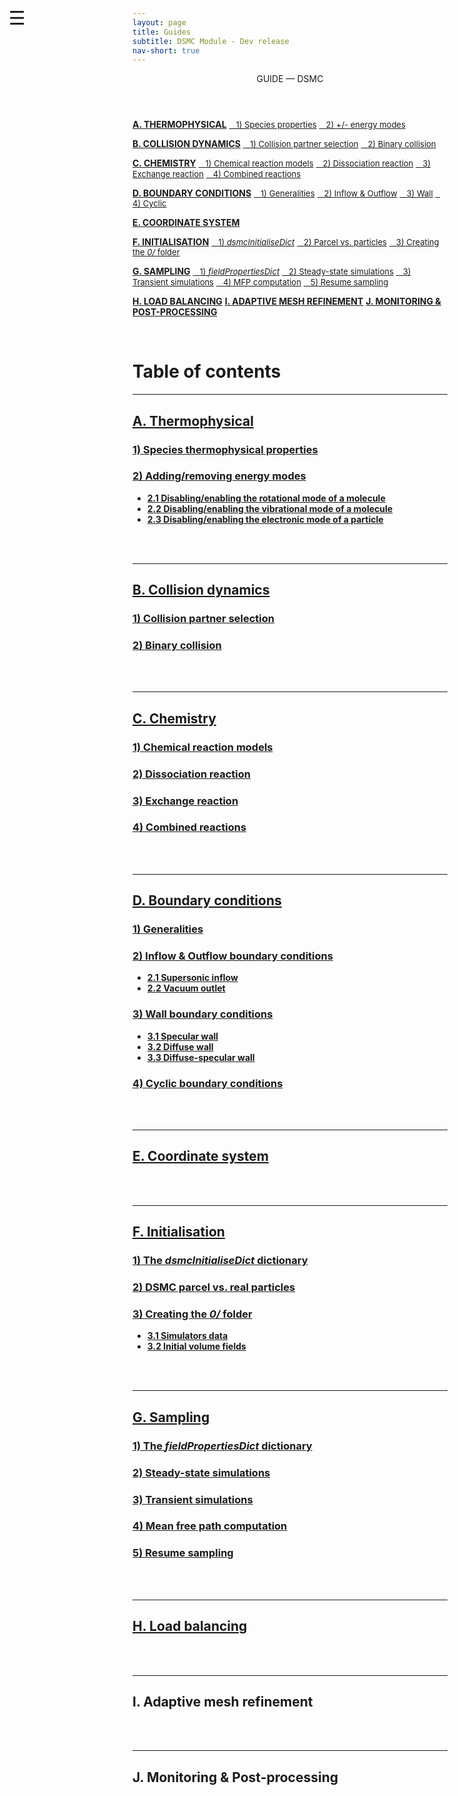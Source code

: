 ```yaml
---
layout: page
title: Guides
subtitle: DSMC Module - Dev release
nav-short: true
---
```


<div id="mySidenav" class="sidenav">
  <a href="javascript:void(0)" class="closebtn" onclick="closeNav()"><i class='fa fa-times'></i></a>
  <header>GUIDE — DSMC</header>
  <a href="https://hystrath.github.io/guides/dev/dsmc/thermophysical/"><b>A. THERMOPHYSICAL</b></a>
  <a href="https://hystrath.github.io/guides/dev/dsmc/thermophysical/#1-species-thermophysical-properties" style="padding-top:4px; padding-bottom:4px"><span style="font-size:13px">&nbsp;&nbsp; 1) Species properties</span></a>
  <a href="https://hystrath.github.io/guides/dev/dsmc/thermophysical/#2-addingremoving-energy-modes"  style="padding-top:4px"><span style="font-size:13px">&nbsp;&nbsp; 2) +/- energy modes</span></a>

  <a href="https://hystrath.github.io/guides/dev/dsmc/collision-dynamics"><b>B. COLLISION DYNAMICS</b></a>
  <a href="https://hystrath.github.io/guides/dev/dsmc/collision-dynamics/#1-collision-partner-selection"  style="padding-top:4px; padding-bottom:4px"><span style="font-size:13px">&nbsp;&nbsp; 1) Collision partner selection</span></a>
  <a href="https://hystrath.github.io/guides/dev/dsmc/collision-dynamics/#2-binary-collision"  style="padding-top:4px"><span style="font-size:13px">&nbsp;&nbsp; 2) Binary collision</span></a>

  <a href="https://hystrath.github.io/guides/dev/dsmc/chemistry/"><b>C. CHEMISTRY</b></a>
  <a href="https://hystrath.github.io/guides/dev/dsmc/chemistry/#1-chemical-reaction-models"  style="padding-top:4px; padding-bottom:4px"><span style="font-size:13px">&nbsp;&nbsp; 1) Chemical reaction models</span></a>
  <a href="https://hystrath.github.io/guides/dev/dsmc/chemistry/#2-dissociation-reaction"  style="padding-top:4px; padding-bottom:4px"><span style="font-size:13px">&nbsp;&nbsp; 2) Dissociation reaction</span></a>
  <a href="https://hystrath.github.io/guides/dev/dsmc/chemistry/#3-exchange-reaction"  style="padding-top:4px; padding-bottom:4px"><span style="font-size:13px">&nbsp;&nbsp; 3) Exchange reaction</span></a>
  <a href="https://hystrath.github.io/guides/dev/dsmc/chemistry/#4-combined-reactions"  style="padding-top:4px"><span style="font-size:13px">&nbsp;&nbsp; 4) Combined reactions</span></a>

  <a href="https://hystrath.github.io/guides/dev/dsmc/boundary-conditions"><b>D. BOUNDARY CONDITIONS</b></a>
  <a href="https://hystrath.github.io/guides/dev/dsmc/boundary-conditions/#1-generalities"  style="padding-top:4px; padding-bottom:4px"><span style="font-size:13px">&nbsp;&nbsp; 1) Generalities</span></a>
  <a href="https://hystrath.github.io/guides/dev/dsmc/boundary-conditions/#2-inflow--outflow-boundary-conditions"  style="padding-top:4px; padding-bottom:4px"><span style="font-size:13px">&nbsp;&nbsp; 2) Inflow & Outflow</span></a>
  <a href="https://hystrath.github.io/guides/dev/dsmc/boundary-conditions/#3-wall-boundary-conditions"  style="padding-top:4px; padding-bottom:4px"><span style="font-size:13px">&nbsp;&nbsp; 3) Wall</span></a>
  <a href="https://hystrath.github.io/guides/dev/dsmc/boundary-conditions/#4-cyclic-boundary-conditions"  style="padding-top:4px"><span style="font-size:13px">&nbsp;&nbsp; 4) Cyclic</span></a>
  
  <a href="https://hystrath.github.io/guides/dev/dsmc/coordinate-system/"><b>E. COORDINATE SYSTEM</b></a>
  
  <a href="https://hystrath.github.io/guides/dev/dsmc/initialisation/"><b>F. INITIALISATION</b></a>
  <a href="https://hystrath.github.io/guides/dev/dsmc/initialisation/#1-the-dsmcinitialisedict-dictionary"  style="padding-top:4px; padding-bottom:4px"><span style="font-size:13px">&nbsp;&nbsp; 1) <i>dsmcInitialiseDict</i></span></a>
  <a href="https://hystrath.github.io/guides/dev/dsmc/initialisation/#2-dsmc-parcel-vs-real-particles"  style="padding-top:4px; padding-bottom:4px"><span style="font-size:13px">&nbsp;&nbsp; 2) Parcel vs. particles</span></a>
  <a href="https://hystrath.github.io/guides/dev/dsmc/initialisation/#3-creating-the-0-folder"  style="padding-top:4px"><span style="font-size:13px">&nbsp;&nbsp; 3) Creating the <i>0/</i> folder</span></a>
  
  <a href="https://hystrath.github.io/guides/dev/dsmc/sampling/"><b>G. SAMPLING</b></a>
  <a href="https://hystrath.github.io/guides/dev/dsmc/sampling/#1-the-fieldpropertiesdict-dictionary"  style="padding-top:4px; padding-bottom:4px"><span style="font-size:13px">&nbsp;&nbsp; 1) <i>fieldPropertiesDict</i></span></a>
  <a href="https://hystrath.github.io/guides/dev/dsmc/sampling/#2-steady-state-simulations"  style="padding-top:4px; padding-bottom:4px"><span style="font-size:13px">&nbsp;&nbsp; 2) Steady-state simulations</span></a>
  <a href="https://hystrath.github.io/guides/dev/dsmc/sampling/#3-transient-simulations" style="padding-top:4px; padding-bottom:4px"><span style="font-size:13px">&nbsp;&nbsp; 3) Transient simulations</span></a>
  <a href="https://hystrath.github.io/guides/dev/dsmc/sampling/#4-mean-free-path-computation"  style="padding-top:4px; padding-bottom:4px"><span style="font-size:13px">&nbsp;&nbsp; 4) MFP computation</span></a>
  <a href="https://hystrath.github.io/guides/dev/dsmc/sampling/#5-resume-sampling" style="padding-top:4px"><span style="font-size:13px">&nbsp;&nbsp; 5) Resume sampling</span></a>
  
  <a href="https://hystrath.github.io/guides/dev/dsmc/load-balancing/"><b>H. LOAD BALANCING</b></a>
  <a href="https://hystrath.github.io/guides/dev/dsmc/toc/#i-adaptive-mesh-refinement"><b>I. ADAPTIVE MESH REFINEMENT</b></a>
  <a href="https://hystrath.github.io/guides/dev/dsmc/toc/#j-monitoring--post-processing"><b>J. MONITORING & POST-PROCESSING</b></a>
</div>

<span style="position: fixed;font-size:30px;cursor:pointer; margin:0px; top:60px;left:30px;" onclick="reopenNav()">&#9776;</span>

<script>
function openNav() {
  document.getElementById("mySidenav").style.width = "225px";
  document.getElementById("mySidenav").style.transition = "0s";
}

function closeNav() {
  document.getElementById("mySidenav").style.width = "0px";
}

function reopenNav() {
  document.getElementById("mySidenav").style.width = "225px";
  document.getElementById("mySidenav").style.transition = "0.5s";
}

openNav()
</script>

&nbsp;  

# Table of contents

---  
## [A. Thermophysical](https://hystrath.github.io/guides/dev/dsmc/thermophysical/)
### [1) Species thermophysical properties](https://hystrath.github.io/guides/dev/dsmc/thermophysical/#1-species-thermophysical-properties)
### [2) Adding/removing energy modes](https://hystrath.github.io/guides/dev/dsmc/thermophysical/#2-addingremoving-energy-modes)
+ **[2.1 Disabling/enabling the rotational mode of a molecule](https://hystrath.github.io/guides/dev/dsmc/thermophysical/#21-disablingenabling-the-rotational-mode-of-a-molecule)**  
+ **[2.2 Disabling/enabling the vibrational mode of a molecule](https://hystrath.github.io/guides/dev/dsmc/thermophysical/#22-disablingenabling-the-vibrational-mode-of-a-molecule)**  
+ **[2.3 Disabling/enabling the electronic mode of a particle](https://hystrath.github.io/guides/dev/dsmc/thermophysical/#23-disablingenabling-the-electronic-mode-of-a-particle)** 


<div class="paragraph"><p><br>
<br></p></div>

---  
## [B. Collision dynamics](https://hystrath.github.io/guides/dev/dsmc/collision-dynamics)
### [1) Collision partner selection](https://hystrath.github.io/guides/dev/dsmc/collision-dynamics/#1-collision-partner-selection)
### [2) Binary collision](https://hystrath.github.io/guides/dev/dsmc/collision-dynamics/#2-binary-collision)

<div class="paragraph"><p><br>
<br></p></div>

---  
## [C. Chemistry](https://hystrath.github.io/guides/dev/dsmc/chemistry/)
### [1) Chemical reaction models](https://hystrath.github.io/guides/dev/dsmc/chemistry/#1-chemical-reaction-models)
### [2) Dissociation reaction](https://hystrath.github.io/guides/dev/dsmc/chemistry/#2-dissociation-reaction)
### [3) Exchange reaction](https://hystrath.github.io/guides/dev/dsmc/chemistry/#3-exchange-reaction)
### [4) Combined reactions](https://hystrath.github.io/guides/dev/dsmc/chemistry/#4-combined-reactions)

<div class="paragraph"><p><br>
<br></p></div>

--- 
## [D. Boundary conditions](https://hystrath.github.io/guides/dev/dsmc/boundary-conditions)     
### [1) Generalities](https://hystrath.github.io/guides/dev/dsmc/boundary-conditions/#1-generalities) 
### [2) Inflow & Outflow boundary conditions](https://hystrath.github.io/guides/dev/dsmc/boundary-conditions/#2-inflow--outflow-boundary-conditions) 
+ **[2.1 Supersonic inflow](https://hystrath.github.io/guides/dev/dsmc/boundary-conditions/#21-supersonic-inflow)**  
+ **[2.2 Vacuum outlet](https://hystrath.github.io/guides/dev/dsmc/boundary-conditions/#22-vacuum-outlet)**  

### [3) Wall boundary conditions](https://hystrath.github.io/guides/dev/dsmc/boundary-conditions/#3-wall-boundary-conditions)  
+ **[3.1 Specular wall](https://hystrath.github.io/guides/dev/dsmc/boundary-conditions/#31-specular-wall)**  
+ **[3.2 Diffuse wall](https://hystrath.github.io/guides/dev/dsmc/boundary-conditions/#32-diffuse-wall)**  
+ **[3.3 Diffuse-specular wall](https://hystrath.github.io/guides/dev/dsmc/boundary-conditions/#33-diffuse-specular-wall)**  

### [4) Cyclic boundary conditions](https://hystrath.github.io/guides/dev/dsmc/boundary-conditions/#4-cyclic-boundary-conditions) 

<div class="paragraph"><p><br>
<br></p></div>

---  
## [E. Coordinate system](https://hystrath.github.io/guides/dev/dsmc/coordinate-system/)

<div class="paragraph"><p><br>
<br></p></div>

---  
## [F. Initialisation](https://hystrath.github.io/guides/dev/dsmc/initialisation/)
### [1) The _dsmcInitialiseDict_ dictionary](https://hystrath.github.io/guides/dev/dsmc/initialisation/#1-the-dsmcinitialisedict-dictionary) 
### [2) DSMC parcel vs. real particles](https://hystrath.github.io/guides/dev/dsmc/initialisation/#2-dsmc-parcel-vs-real-particles) 
### [3) Creating the _0/_ folder](https://hystrath.github.io/guides/dev/dsmc/initialisation/#3-creating-the-0-folder)  
+ **[3.1 Simulators data](https://hystrath.github.io/guides/dev/dsmc/initialisation/#31-simulators-data)**  
+ **[3.2 Initial volume fields](https://hystrath.github.io/guides/dev/dsmc/initialisation/#32-initial-volume-fields)**

<div class="paragraph"><p><br>
<br></p></div>

---  
## [G. Sampling](https://hystrath.github.io/guides/dev/dsmc/sampling/)
### [1) The _fieldPropertiesDict_ dictionary](https://hystrath.github.io/guides/dev/dsmc/sampling/#1-the-fieldpropertiesdict-dictionary) 
### [2) Steady-state simulations](https://hystrath.github.io/guides/dev/dsmc/sampling/#2-steady-state-simulations)  
### [3) Transient simulations](https://hystrath.github.io/guides/dev/dsmc/sampling/#3-transient-simulations)  
### [4) Mean free path computation](https://hystrath.github.io/guides/dev/dsmc/sampling/#4-mean-free-path-computation)  
### [5) Resume sampling](https://hystrath.github.io/guides/dev/dsmc/sampling/#5-resume-sampling)  

<div class="paragraph"><p><br>
<br></p></div>

---  
## [H. Load balancing](https://hystrath.github.io/guides/dev/dsmc/load-balancing/)


<div class="paragraph"><p><br>
<br></p></div>

---  
## I. Adaptive mesh refinement


<div class="paragraph"><p><br>
<br></p></div>

---  
## J. Monitoring & Post-processing

<div class="paragraph"><p><br>
<br></p></div>

